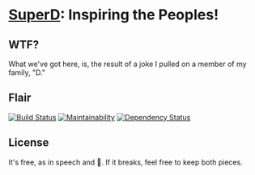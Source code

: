 # [SuperD](http://superd.herokuapp.com): Inspiring the Peoples!

## WTF?

What we've got here, is, the result of a joke I pulled on a member of my family, "D."

## Flair

[![Build Status](https://img.shields.io/travis/stevenharman/superd.svg)](https://travis-ci.org/stevenharman/superd)
[![Maintainability](https://api.codeclimate.com/v1/badges/6d09639a3aa7080ef761/maintainability)](https://codeclimate.com/github/stevenharman/superd/maintainability)
[![Dependency Status](https://img.shields.io/gemnasium/stevenharman/superd.svg)](https://gemnasium.com/stevenharman/superd)

## License

It's free, as in speech and :beer:. If it breaks, feel free to keep both pieces.
